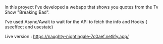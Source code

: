 In this proyect i've developed a webapp that shows you quotes from the Tv Show "Breaking Bad".

I've used Async/Await to wait for the API to fetch the info and Hooks ( useeffect and usestate)

Live version : https://naughty-nightingale-7c0aef.netlify.app/
